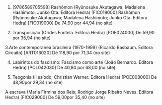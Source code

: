 1. [9786589705598] Rashômon (Ryûnosuke Akutagawa; Madalena Hashimoto; Junko Ota. Editora Hedra) [FIC019000]
Rashômon (Ryûnosuke Akutagawa; Madalena Hashimoto; Junko Ota. Editora Hedra) [FIC019000]
De 74,90 por 44,94  (no site)
 
2. Transposição (Orides Fontela. Editora Hedra) [POE024000]
De 59,90 por 35,94  (no site)

3.Arte contemporanea brasileira (1970-1999) (Ricardo Basbaum. Editora Circuito) [ART016020]
De 118,90 por 71,34  (no site)


4. Labirintos do fascismo: Fascismo como arte (João Bernardo. Editora Hedra) [POL042030]
De 40,80 por 68,00 (no site)

5. Teogonia (Hesíodo; Christian Werner. Editora Hedra) [POE008000]
De 48,90por 29,34  (no site)

A escrava (Maria Firmina dos Reis; Rodrigo Jorge Ribeiro Neves. Editora Hedra) [FIC029000]
De 59,00por 35,40  (no site)